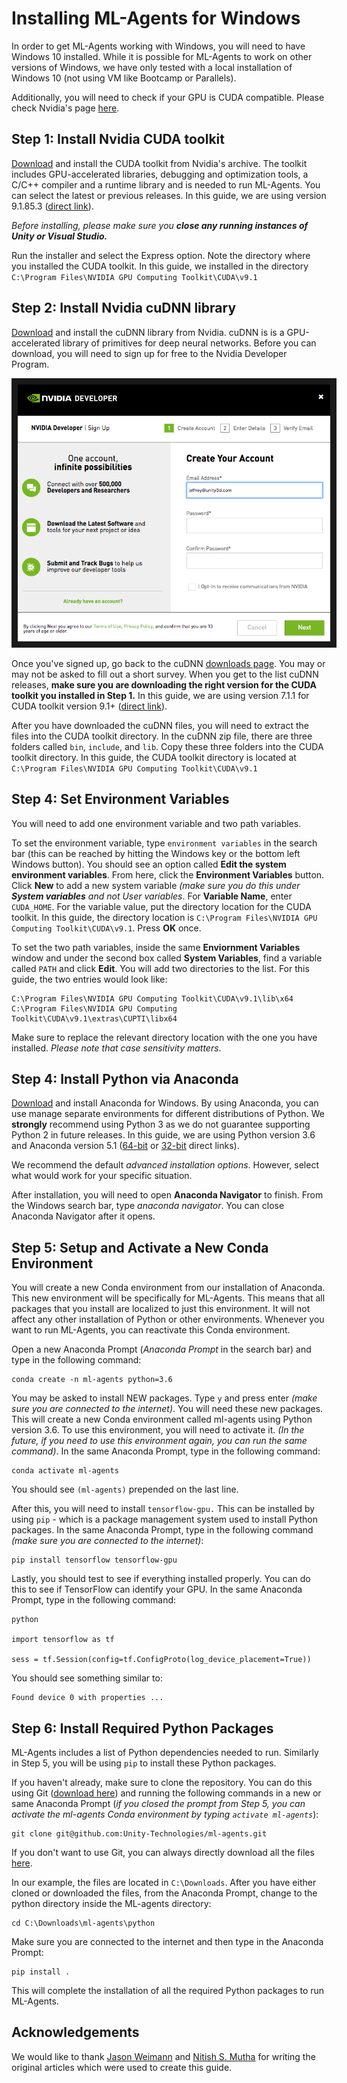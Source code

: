 # Installing ML-Agents for Windows
In order to get ML-Agents working with Windows, you will need to have Windows 10 installed.  While it is possible for ML-Agents to work on other versions of Windows, we have only tested with a local installation of Windows 10 (not using VM like Bootcamp or Parallels).

Additionally, you will need to check if your GPU is CUDA compatible.  Please check Nvidia's page [here](https://developer.nvidia.com/cuda-gpus).

## Step 1: Install Nvidia CUDA toolkit
<a href="https://developer.nvidia.com/cuda-toolkit-archive" target="_blank">Download</a> and install the CUDA toolkit from Nvidia's archive.  The toolkit includes GPU-accelerated libraries, debugging and optimization tools, a C/C++ compiler and a runtime library and is needed to run ML-Agents.  You can select the latest or previous releases.  In this guide, we are using version 9.1.85.3 ([direct link](https://developer.nvidia.com/compute/cuda/9.1/Prod/patches/3/cuda_9.1.85.3_windows)).  

_Before installing, please make sure you __close any running instances of Unity or Visual Studio.___

Run the installer and select the Express option.  Note the directory where you installed the CUDA toolkit.  In this guide, we installed in the directory `C:\Program Files\NVIDIA GPU Computing Toolkit\CUDA\v9.1`

## Step 2: Install Nvidia cuDNN library
<a href="https://developer.nvidia.com/cudnn" target="_blank">Download</a> and install the cuDNN library from Nvidia.  cuDNN is is a GPU-accelerated library of primitives for deep neural networks.  Before you can download, you will need to sign up for free to the Nvidia Developer Program.

<p align="center">
    <img src="images/cuDNN_membership_required.png" 
        alt="cuDNN membership required" 
        width="500" border="10" />
</p>

Once you've signed up, go back to the cuDNN <a href="https://developer.nvidia.com/cudnn" target="_blank">downloads page</a>.  You may or may not be asked to fill out a short survey.  When you get to the list cuDNN releases, __make sure you are downloading the right version for the CUDA toolkit you installed in Step 1.__  In this guide, we are using version 7.1.1 for CUDA toolkit version 9.1+ ([direct link](https://developer.nvidia.com/compute/machine-learning/cudnn/secure/v7.1.1/prod/9.1_20180214/cudnn-9.1-windows10-x64-v7.1)).

After you have downloaded the cuDNN files, you will need to extract the files into the CUDA toolkit directory.  In the cuDNN zip file, there are three folders called `bin`, `include`, and `lib`.  Copy these three folders into the CUDA toolkit directory.  In this guide, the CUDA toolkit directory is located at `C:\Program Files\NVIDIA GPU Computing Toolkit\CUDA\v9.1`

## Step 4: Set Environment Variables
You will need to add one environment variable and two path variables.

To set the environment variable, type `environment variables` in the search bar (this can be reached by hitting the Windows key or the bottom left Windows button).  You should see an option called __Edit the system environment variables__.  From here, click the __Environment Variables__ button.  Click __New__ to add a new system variable _(make sure you do this under __System variables__ and not User variables_.  For __Variable Name__, enter `CUDA_HOME`.  For the variable value, put the directory location for the CUDA toolkit.  In this guide, the directory location is `C:\Program Files\NVIDIA GPU Computing Toolkit\CUDA\v9.1`.  Press __OK__ once.

To set the two path variables, inside the same __Enviornment Variables__ window and under the second box called __System Variables__, find a variable called `PATH` and click __Edit__.  You will add  two directories to the list.  For this guide, the two entries would look like:

    C:\Program Files\NVIDIA GPU Computing Toolkit\CUDA\v9.1\lib\x64
    C:\Program Files\NVIDIA GPU Computing Toolkit\CUDA\v9.1\extras\CUPTI\libx64

Make sure to replace the relevant directory location with the one you have installed.  _Please note that case sensitivity matters_.

## Step 4: Install Python via Anaconda
<a href="https://www.anaconda.com/download/#windows" target="_blank">Download</a> and install Anaconda for Windows.  By using Anaconda, you can use manage separate environments for different distributions of Python.  We **strongly** recommend using Python 3 as we do not guarantee supporting Python 2 in future releases.  In this guide, we are using Python version 3.6 and Anaconda version 5.1 ([64-bit](https://repo.continuum.io/archive/Anaconda3-5.1.0-Windows-x86_64.exe) or [32-bit](https://repo.continuum.io/archive/Anaconda3-5.1.0-Windows-x86.exe) direct links).

We recommend the default _advanced installation options_.  However, select what would work for your specific situation.

After installation, you will need to open __Anaconda Navigator__ to finish.  From the Windows search bar, type _anaconda navigator_.  You can close Anaconda Navigator after it opens.

## Step 5: Setup and Activate a New Conda Environment
You will create a new Conda environment from our installation of Anaconda.  This new environment will be specifically for ML-Agents.  This means that all packages that you install are localized to just this environment.  It will not affect any other installation of Python or other environments.  Whenever you want to run ML-Agents, you can reactivate this Conda environment.

Open a new Anaconda Prompt (_Anaconda Prompt_ in the search bar) and type in the following command:

    conda create -n ml-agents python=3.6

You may be asked to install NEW packages.  Type `y` and press enter _(make sure you are connected to the internet)_.  You will need these new packages.  This will create a new Conda environment called ml-agents using Python version 3.6.  To use this environment, you will need to activate it.  _(In the future, if you need to use this environment again, you can run the same command)_.  In the same Anaconda Prompt, type in the following command:

    conda activate ml-agents

You should see `(ml-agents)` prepended on the last line.

After this, you will need to install `tensorflow-gpu.`  This can be installed by using `pip` - which is a package management system used to install Python packages.  In the same Anaconda Prompt, type in the following command _(make sure you are connected to the internet)_:

    pip install tensorflow tensorflow-gpu


Lastly, you should test to see if everything installed properly.  You can do this to see if TensorFlow can identify your GPU. In the same Anaconda Prompt, type in the following command: 

    python
    
    import tensorflow as tf
    
    sess = tf.Session(config=tf.ConfigProto(log_device_placement=True))

You should see something similar to:

```
Found device 0 with properties ...
```

## Step 6: Install Required Python Packages
ML-Agents includes a list of Python dependencies needed to run.  Similarly in Step 5, you will be using `pip` to install these Python packages.

If you haven't already, make sure to clone the repository.  You can do this using Git ([download here](https://git-scm.com/download/win)) and running the following commands in a new or same Anaconda Prompt (_if you closed the prompt from Step 5, you can activate the ml-agents Conda environment by typing `activate ml-agents`_):

    git clone git@github.com:Unity-Technologies/ml-agents.git

If you don't want to use Git, you can always directly download all the files [here](https://github.com/Unity-Technologies/ml-agents/archive/master.zip).

In our example, the files are located in `C:\Downloads`.  After you have either cloned or downloaded the files, from the Anaconda Prompt, change to the python directory inside the ML-agents directory:

    cd C:\Downloads\ml-agents\python

Make sure you are connected to the internet and then type in the Anaconda Prompt:
    
    pip install .

This will complete the installation of all the required Python packages to run ML-Agents.  

## Acknowledgements

We would like to thank [Jason Weimann](https://unity3d.college/2017/10/25/machine-learning-in-unity3d-setting-up-the-environment-tensorflow-for-agentml-on-windows-10/) and [Nitish S. Mutha](http://blog.nitishmutha.com/tensorflow/2017/01/22/TensorFlow-with-gpu-for-windows.html) for writing the original articles which were used to create this guide.

